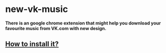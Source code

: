 # new-vk-music
**There is an google chrome extension that might help you download your favourite music from VK.com with new design.**

## [How to install it?](https://github.com/rumur/new-vk-music/tree/master/extension#how-to-install-it)
